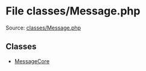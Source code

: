 File classes/Message.php
=========

Source: [classes/Message.php](https://github.com/PrestaShop/PrestaShop/blob/1.5.6.2/classes/Message.php)


Classes
-------

* [MessageCore](class.MessageCore.md)

